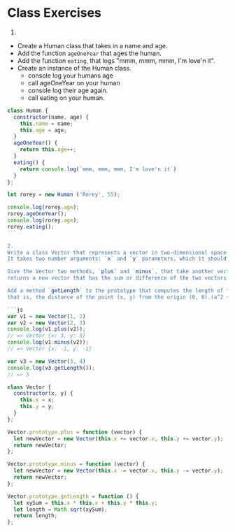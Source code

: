 # Class Exercises

1.

- Create a Human class that takes in a name and age.
- Add the function `ageOneYear` that ages the human.
- Add the function `eating`, that logs "mmm, mmm, mmm, I'm love'n it".
- Create an instance of the Human class.
  - console log your humans age
  - call ageOneYear on your human
  - console log their age again.
  - call eating on your human.

````js
class Human {
  constructor(name, age) {
    this.name = name;
    this.age = age;
  }
  ageOneYear() {
    return this.age++;
  }
  eating() {
    return console.log(`mmm, mmm, mmm, I'm love'n it`)
  }
};

let rorey = new Human ('Rorey', 55);

console.log(rorey.age);
rorey.ageOneYear();
console.log(rorey.age);
rorey.eating();
```

2.
Write a class Vector that represents a vector in two-dimensional space.
It takes two number arguments: `x` and `y` parameters, which it should be saved to properties of the same name.

Give the Vector two methods, `plus` and `minus`, that take another vector as an argument and
returns a new vector that has the sum or difference of the two vectors’ (the one in `this` and the parameter) x and y values.

Add a method `getLength` to the prototype that computes the length of the vector ;
that is, the distance of the point (x, y) from the origin (0, 0).(a^2 + b^2 = c^2)

```js
var v1 = new Vector(1, 2)
var v2 = new Vector(2, 3)
console.log(v1.plus(v2));
// => Vector {x: 3, y: 5}
console.log(v1.minus(v2));
// => Vector {x: -1, y: -1}

var v3 = new Vector(3, 4)
console.log(v3.getLength());
// => 5

class Vector {
  constructor(x, y) {
    this.x = x;
    this.y = y;
  }
};

Vector.prototype.plus = function (vector) {
  let newVector = new Vector(this.x += vector.x, this.y += vector.y);
  return newVector;
};

Vector.prototype.minus = function (vector) {
  let newVector = new Vector(this.x -= vector.x, this.y -= vector.y);
  return newVector;
};

Vector.prototype.getLength = function () {
  let xySum = this.x * this.x + this.y * this.y;
  let length = Math.sqrt(xySum);
  return length;
};
````

